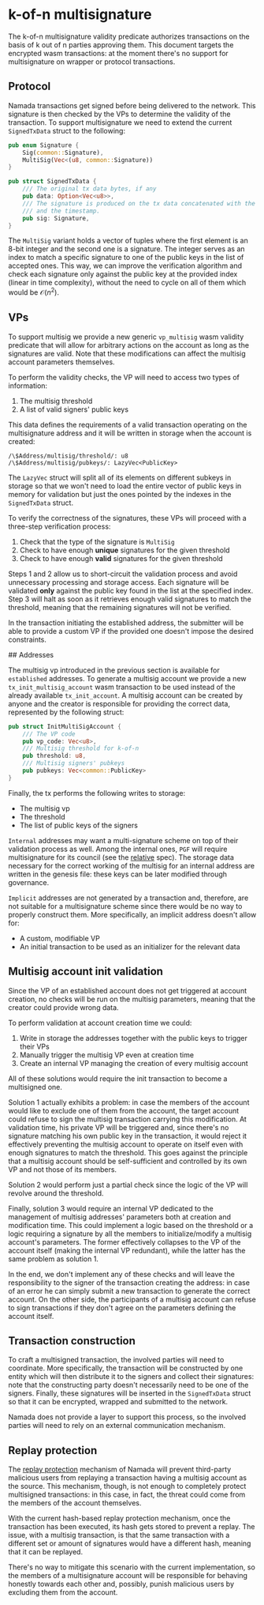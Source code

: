 # k-of-n multisignature

The k-of-n multisignature validity predicate authorizes transactions on the basis of k out of n parties approving them. This document targets the encrypted wasm transactions: at the moment there's no support for multisignature on wrapper or protocol transactions.

## Protocol

Namada transactions get signed before being delivered to the network. This signature is then checked by the VPs to determine the validity of the transaction. To support multisignature we need to extend the current `SignedTxData` struct to the following:

```rust
pub enum Signature {
    Sig(common::Signature),
    MultiSig(Vec<(u8, common::Signature))
}

pub struct SignedTxData {
    /// The original tx data bytes, if any
    pub data: Option<Vec<u8>>,
    /// The signature is produced on the tx data concatenated with the tx code
    /// and the timestamp.
    pub sig: Signature,
}
```

The `MultiSig` variant holds a vector of tuples where the first element is an 8-bit integer and the second one is a signature. The integer serves as an index to match a specific signature to one of the public keys in the list of accepted ones. This way, we can improve the verification algorithm and check each signature only against the public key at the provided index (linear in time complexity), without the need to cycle on all of them which would be $\mathcal{O}(n^2)$.

## VPs

To support multisig we provide a new generic `vp_multisig` wasm validity predicate that will allow for arbitrary actions on the account as long as the signatures are valid. Note that these modifications can affect the multisig account parameters themselves.

To perform the validity checks, the VP will need to access two types of information:

1. The multisig threshold
2. A list of valid signers' public keys

This data defines the requirements of a valid transaction operating on the multisignature address and it will be written in storage when the account is created: 

```
/\$Address/multisig/threshold/: u8
/\$Address/multisig/pubkeys/: LazyVec<PublicKey>
```

The `LazyVec` struct will split all of its elements on different subkeys in storage so that we won't need to load the entire vector of public keys in memory for validation but just the ones pointed by the indexes in the `SignedTxData` struct.

To verify the correctness of the signatures, these VPs will proceed with a three-step verification process:

1. Check that the type of the signature is `MultiSig`
2. Check to have enough **unique** signatures for the given threshold
3. Check to have enough **valid** signatures for the given threshold

Steps 1 and 2 allow us to short-circuit the validation process and avoid unnecessary processing and storage access. Each signature will be validated **only** against the public key found in the list at the specified index. Step 3 will halt as soon as it retrieves enough valid signatures to match the threshold, meaning that the remaining signatures will not be verified.

In the transaction initiating the established address, the submitter will be able to provide a custom VP if the provided one doesn't impose the desired constraints.

## Addresses

The multisig vp introduced in the previous section is available for `established` addresses. To generate a multisig account we provide a new `tx_init_multisig_account` wasm transaction to be used instead of the already available `tx_init_account`. A multisig account can be created by anyone and the creator is responsible for providing the correct data, represented by the following struct:

```rust
pub struct InitMultiSigAccount {
    /// The VP code
    pub vp_code: Vec<u8>,
    /// Multisig threshold for k-of-n
    pub threshold: u8,
    /// Multisig signers' pubkeys
    pub pubkeys: Vec<common::PublicKey>
}
```

Finally, the tx performs the following writes to storage: 

- The multisig vp
- The threshold
- The list of public keys of the signers

`Internal` addresses may want a multi-signature scheme on top of their validation process as well. Among the internal ones, `PGF` will require multisignature for its council (see the [relative](../economics/public-goods-funding.md) spec). The storage data necessary for the correct working of the multisig for an internal address are written in the genesis file: these keys can be later modified through governance.

`Implicit` addresses are not generated by a transaction and, therefore, are not suitable for a multisignature scheme since there would be no way to properly construct them. More specifically, an implicit address doesn't allow for:

- A custom, modifiable VP
- An initial transaction to be used as an initializer for the relevant data

## Multisig account init validation

Since the VP of an established account does not get triggered at account creation, no checks will be run on the multisig parameters, meaning that the creator could provide wrong data.

To perform validation at account creation time we could:

1. Write in storage the addresses together with the public keys to trigger their VPs
2. Manually trigger the multisig VP even at creation time
3. Create an internal VP managing the creation of every multisig account

All of these solutions would require the init transaction to become a multisigned one.

Solution 1 actually exhibits a problem: in case the members of the account would like to exclude one of them from the account, the target account could refuse to sign the multisig transaction carrying this modification. At validation time, his private VP will be triggered and, since there's no signature matching his own public key in the transaction, it would reject it effectively preventing the multisig account to operate on itself even with enough signatures to match the threshold. This goes against the principle that a multisig account should be self-sufficient and controlled by its own VP and not those of its members.

Solution 2 would perform just a partial check since the logic of the VP will revolve around the threshold.

Finally, solution 3 would require an internal VP dedicated to the management of multisig addresses' parameters both at creation and modification time. This could implement a logic based on the threshold or a logic requiring a signature by all the members to initialize/modify a multisig account's parameters. The former effectively collapses to the VP of the account itself (making the internal VP redundant), while the latter has the same problem as solution 1.

In the end, we don't implement any of these checks and will leave the responsibility to the signer of the transaction creating the address: in case of an error he can simply submit a new transaction to generate the correct account. On the other side, the participants of a multisig account can refuse to sign transactions if they don't agree on the parameters defining the account itself.

## Transaction construction

To craft a multisigned transaction, the involved parties will need to coordinate. More specifically, the transaction will be constructed by one entity which will then distribute it to the signers and collect their signatures: note that the constructing party doesn't necessarily need to be one of the signers. Finally, these signatures will be inserted in the `SignedTxData` struct so that it can be encrypted, wrapped and submitted to the network.

Namada does not provide a layer to support this process, so the involved parties will need to rely on an external communication mechanism.

## Replay protection

The [replay protection](./replay-protection.md) mechanism of Namada will prevent third-party malicious users from replaying a transaction having a multisig account as the source. This mechanism, though, is not enough to completely protect multisigned transactions: in this case, in fact, the threat could come from the members of the account themselves.

With the current hash-based replay protection mechanism, once the transaction has been executed, its hash gets stored to prevent a replay. The issue, with a multisig transaction, is that the same transaction with a different set or amount of signatures would have a different hash, meaning that it can be replayed.

There's no way to mitigate this scenario with the current implementation, so the members of a multisignature account will be responsible for behaving honestly towards each other and, possibly, punish malicious users by excluding them from the account.
